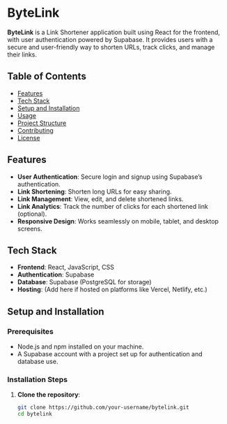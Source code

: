 # ByteLink

**ByteLink** is a Link Shortener application built using React for the frontend, with user authentication powered by Supabase. It provides users with a secure and user-friendly way to shorten URLs, track clicks, and manage their links.

## Table of Contents

- [Features](#features)
- [Tech Stack](#tech-stack)
- [Setup and Installation](#setup-and-installation)
- [Usage](#usage)
- [Project Structure](#project-structure)
- [Contributing](#contributing)
- [License](#license)

## Features

- **User Authentication**: Secure login and signup using Supabase’s authentication.
- **Link Shortening**: Shorten long URLs for easy sharing.
- **Link Management**: View, edit, and delete shortened links.
- **Link Analytics**: Track the number of clicks for each shortened link (optional).
- **Responsive Design**: Works seamlessly on mobile, tablet, and desktop screens.

## Tech Stack

- **Frontend**: React, JavaScript, CSS
- **Authentication**: Supabase
- **Database**: Supabase (PostgreSQL for storage)
- **Hosting**: (Add here if hosted on platforms like Vercel, Netlify, etc.)

## Setup and Installation

### Prerequisites

- Node.js and npm installed on your machine.
- A Supabase account with a project set up for authentication and database use.

### Installation Steps

1. **Clone the repository**:
   ```bash
   git clone https://github.com/your-username/bytelink.git
   cd bytelink
